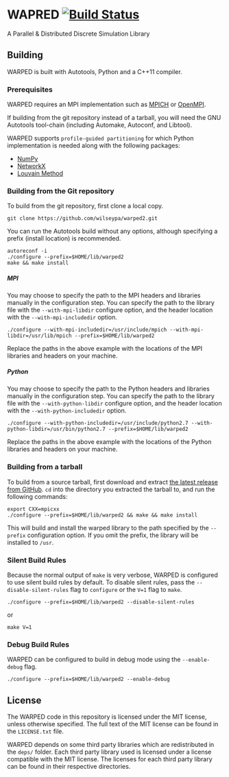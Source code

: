 # WAPRED [![Build Status](http://img.shields.io/travis/wilseypa/warped2/master.svg)](https://travis-ci.org/wilseypa/warped2)

A Parallel & Distributed Discrete Simulation Library

## Building

WARPED is built with Autotools, Python and a C++11 compiler.

### Prerequisites

WARPED requires an MPI implementation such as [MPICH](http://www.mpich.org/) or
[OpenMPI](http://www.open-mpi.org/).

If building from the git repository instead of a tarball, you  will need the GNU
Autotools tool-chain (including Automake, Autoconf, and Libtool).

WARPED supports `profile-guided partitioning` for which Python implementation is
needed along with the following packages:

*   [NumPy](http://www.numpy.org/)
*   [NetworkX](https://networkx.github.io/)
*   [Louvain Method](https://sites.google.com/site/findcommunities/)


### Building from the Git repository

To build from the git repository, first clone a local copy.

```
git clone https://github.com/wilseypa/warped2.git
```

You can run the Autotools build without any options, although specifying a prefix (install
location) is recommended.

```
autoreconf -i
./configure --prefix=$HOME/lib/warped2
make && make install
```

##### MPI
You may choose to specify the path to the MPI headers and libraries manually in the
configuration step. You can specify the path to the library file with the
`--with-mpi-libdir` configure option, and the header location with the `--with-mpi-includedir`
option.

```
./configure --with-mpi-includedir=/usr/include/mpich --with-mpi-libdir=/usr/lib/mpich --prefix=$HOME/lib/warped2
```

Replace the paths in the above example with the locations of the MPI libraries and headers
on your machine.

##### Python
You may choose to specify the path to the Python headers and libraries manually in the
configuration step. You can specify the path to the library file with the
`--with-python-libdir` configure option, and the header location with the `--with-python-includedir`
option.

```
./configure --with-python-includedir=/usr/include/python2.7 --with-python-libdir=/usr/bin/python2.7 --prefix=$HOME/lib/warped2
```

Replace the paths in the above example with the locations of the Python libraries and headers
on your machine.


### Building from a tarball

To build from a source tarball, first download and extract [the latest release from
GitHub](https://github.com/wilseypa/warped/releases). `cd` into the directory you
extracted the tarball to, and run the following commands:

```
export CXX=mpicxx
./configure --prefix=$HOME/lib/warped2 && make && make install
```

This will build and install the warped library to the path specified by the `--prefix`
configuration option. If you omit the prefix, the library will be installed to `/usr`.

### Silent Build Rules

Because the normal output of `make` is very verbose, WARPED is configured to use silent
build rules by default. To disable silent rules, pass the `--disable-silent-rules` flag to
`configure` or the `V=1` flag to `make`.

```
./configure --prefix=$HOME/lib/warped2 --disable-silent-rules
```
or

```
make V=1
```

### Debug Build Rules

WARPED can be configured to build in debug mode using the `--enable-debug` flag.

```
./configure --prefix=$HOME/lib/warped2 --enable-debug
```

## License

The WARPED code in this repository is licensed under the MIT license, unless otherwise
specified. The full text of the MIT license can be found in the `LICENSE.txt` file.

WARPED depends on some third party libraries which are redistributed in the `deps/`
folder. Each third party library used is licensed under a license compatible with the MIT
license. The licenses for each third party library can be found in their respective
directories.

